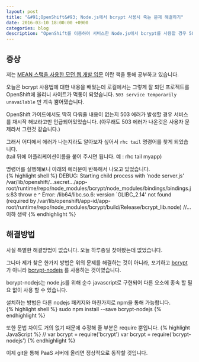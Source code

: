 ```yaml
---
layout: post
title: "&#91;OpenShift&#93; Node.js에서 bcrypt 사용시 죽는 문제 해결하기"
date: 2016-03-10 18:00:00 +0900
categories: blog
description: "OpenShift를 이용하여 서비스한 Node.js에서 bcrypt를 사용할 경우 503 에러로 죽는 문제를 해결하는 방법에 대해 알아보도록 하겠습니다"
---
```


## 증상

저는 [MEAN 스택을 사용한 모던 웹 개발 입문][book] 이란 책을 통해 공부하고 있습니다.  

오늘은 bcrypt 사용법에 대한 내용을 배웠는데
로컬에서는 그렇게 잘 되던 프로젝트를 OpenShift에 올리니 사이트가 먹통이 되었습니다.
`503 service temporarily unavailable` 만 계속 뿜어댔습니다.  

OpenShift 가이드에서도 딱히 다뤄줄 내용이 없는지 503 에러가 발생할 경우 서비스를 재시작 해보라고만 언급되어있었습니다.
(아무래도 503 에러가 나온것은 사용자 문제라서 그런것 같습니다.)

그래서 어디에서 에러가 나는지라도 알아보자 싶어서 `rhc tail` 명령어를 찾게 되었습니다.  
(tail 뒤에 어플리케이션이름을 붙어 주시면 됩니다. 예 : rhc tail myapp)

명령어를 실행해보니 아래의 에러문이 반복해서 나오고 있었습니다.  
{% highlight shell %}
DEBUG: Starting child process with 'node server.js'
/var/lib/openshift/...secret.../app-root/runtime/repo/node_modules/bcrypt/node_modules/bindings/bindings.js:83
throw e
^
Error: /lib64/libc.so.6: version `GLIBC_2.14' not found (required by /var/lib/openshift/app-id/app-root/runtime/repo/node_modules/bcrypt/build/Release/bcrypt_lib.node)
//... 이하 생략
{% endhighlight %}  

## 해결방법

사실 특별한 해결방법이 없습니다. 오늘 하루종일 찾아봤는데 없었습니다.  

그나마 제가 찾은 한가지 방법은 위의 문제를 해결하는 것이 아니라, 포기하고 [bcrypt][bcrypt] 가 아니라 [bcrypt-nodejs][bcrypt-nodejs] 를 사용하는 것이였습니다.

bcrypt-nodejs는 node.js를 위해 순수 javascript로 구현되어 다른 요소에 종속 할 필요 없이 사용 할 수 있습니다.

설치하는 방법은 다른 nodejs 패키지와 마찬가지로 npm을 통해 가능합니다.  
{% highlight shell %}
sudo npm install --save bcrypt-nodejs
{% endhighlight %}

또한 문법 차이도 거의 없기 때문에 수정해 줄 부분은 require 뿐입니다.
{% highlight JavaScript %}
// var bcrypt = require('bcrypt')
var bcrypt = require('bcrypt-nodejs')
{% endhighlight %}

이제 git을 통해 PaaS 서버에 올리면 정상적으로 동작할 것입니다.

[bcrypt]: https://www.npmjs.com/package/bcrypt
[bcrypt-nodejs]: https://www.npmjs.com/package/bcrypt-nodejs
[book]: http://book.naver.com/bookdb/book_detail.nhn?bid=8779083
